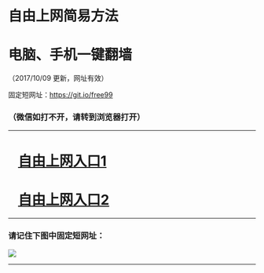﻿# 自由上网简易方法

# 电脑、手机一键翻墙

（2017/10/09 更新，网址有效）

固定短网址：https://git.io/free99

### （微信如打不开，请转到浏览器打开）


***





# &nbsp;&nbsp; <a href="http://ft1772319322.fwq-tz-1001.info/fwqtz01.html?t=100900115489 " target="_blank">自由上网入口1</a>
# &nbsp;&nbsp; <a href="http://ft1509722939.fwq-tz-1002.info/fwqtz02.html?t=100900123593 " target="_blank">自由上网入口2</a>
***

### 请记住下图中固定短网址：

<img src="https://s3-us-west-2.amazonaws.com/fwq-1001/yjfq-20170905okok.png" /> 


***

